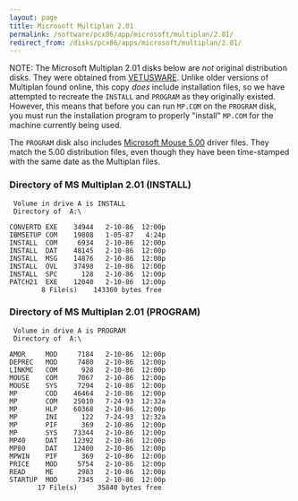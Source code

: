 ```yaml
---
layout: page
title: Microsoft Multiplan 2.01
permalink: /software/pcx86/app/microsoft/multiplan/2.01/
redirect_from: /disks/pcx86/apps/microsoft/multiplan/2.01/
---
```


NOTE: The Microsoft Multiplan 2.01 disks below are *not* original distribution disks.  They were obtained from
[VETUSWARE](https://vetusware.com/download/Multiplan%20Version%202/?id=5148).  Unlike older versions of Multiplan
found online, this copy *does* include installation files, so we have attempted to recreate the `INSTALL` and
`PROGRAM` as they originally existed.  However, this means that before you can run `MP.COM` on the `PROGRAM` disk,
you must run the installation program to properly "install" `MP.COM` for the machine currently being used.

The `PROGRAM` disk also includes [Microsoft Mouse 5.00](/software/pcx86/dev/mouse/microsoft/5.00/) driver files.
They match the 5.00 distribution files, even though they have been time-stamped with the same date as the Multiplan
files.

### Directory of MS Multiplan 2.01 (INSTALL)

	 Volume in drive A is INSTALL    
	 Directory of  A:\

	CONVERTD EXE    34944   2-10-86  12:00p
	IBMSETUP COM    19808   1-05-87   4:24p
	INSTALL  COM     6934   2-10-86  12:00p
	INSTALL  DAT    48145   2-10-86  12:00p
	INSTALL  MSG    14876   2-10-86  12:00p
	INSTALL  OVL    37498   2-10-86  12:00p
	INSTALL  SPC      128   2-10-86  12:00p
	PATCH21  EXE    12040   2-10-86  12:00p
	        8 File(s)    143360 bytes free

### Directory of MS Multiplan 2.01 (PROGRAM)

	 Volume in drive A is PROGRAM    
	 Directory of  A:\

	AMOR     MOD     7184   2-10-86  12:00p
	DEPREC   MOD     7480   2-10-86  12:00p
	LINKMC   COM      928   2-10-86  12:00p
	MOUSE    COM     7067   2-10-86  12:00p
	MOUSE    SYS     7294   2-10-86  12:00p
	MP       COD    46464   2-10-86  12:00p
	MP       COM    25010   7-24-93  12:32a
	MP       HLP    60368   2-10-86  12:00p
	MP       INI      122   7-24-93  12:32a
	MP       PIF      369   2-10-86  12:00p
	MP       SYS    73344   2-10-86  12:00p
	MP40     DAT    12392   2-10-86  12:00p
	MP80     DAT    12400   2-10-86  12:00p
	MPWIN    PIF      369   2-10-86  12:00p
	PRICE    MOD     5754   2-10-86  12:00p
	READ     ME      2983   2-10-86  12:00p
	STARTUP  MOD     7345   2-10-86  12:00p
	       17 File(s)     35840 bytes free
